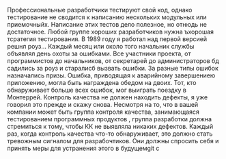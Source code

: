 Профессиональные разработчики тестируют свой код, однако тестирование не сводится к написанию нескольких модульных или приемочныйх. Написание этих тестов дело полезное, но отнюдь не достаточное. Любой группе хороших разработчиков нужна ъхорошая тсратегия тестирования. В 1989 году я работал над первой версией решнл роуз... Каждый месяц или около того начальник службы объявлял день охоты за ошибками. Все участники проекта, от программистов до начальников, от секретарей до администраторов бд садились за роуз и старалисб вызвать ошибки. За разные типы ошибок назначались призы. Ошибка, приводящая к аварийному завершениею приложению, могла быть награждена обедом на двоих. Тот, кто обнаруживает больше всех ошибок, мог выиграть поездку в Монтеррей. Контроль качества не должен находить дефекты, я уже говорил это прежде и скажу снова. Несмотря на то, что в вашей компании может быть группа контроля качества, занимающаяся тестированием программных продуктов , группа разработки должна стремиться к тому, чтобы КК не выявляла никаких дефектов. Каждый раз, когда контроль качества что-то обнаруживает, это должно стать тревожным сигналом для разрабочтиков. Они должны спросить себя и принять меры для устранения этого в будущемgit c